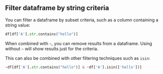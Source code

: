 ## Filter dataframe by string criteria

You can filter a dataframe by subset criteria, such as a column containing a string value:
```python
df[df['A'].str.contains("hello")]
```
When combined with `~`, you can remove results from a dataframe. Using without `~` will show results just for the criteria. 

This can also be combined with other filtering techniques such as `isin`: 

```python
~df[df['A'].str.contains("hello")] & ~df['A'].isin(['hello'])]
```